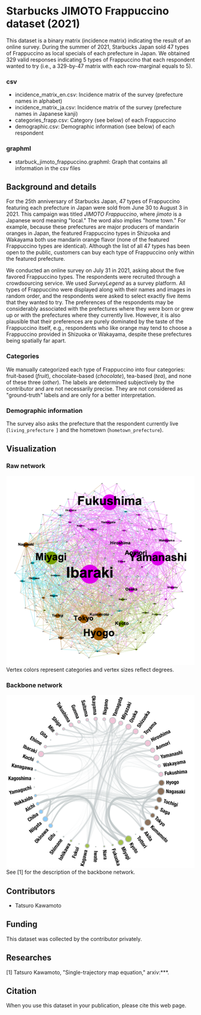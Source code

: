 # Starbucks JIMOTO Frappuccino dataset (2021)

This dataset is a binary matrix (incidence matrix) indicating the result of an online survey. 
During the summer of 2021, Starbucks Japan sold 47 types of Frappuccino as local specials of each prefecture in Japan. 
We obtained 329 valid responses indicating 5 types of Frappuccino that each respondent wanted to try (i.e., a 329-by-47 matrix with each row-marginal equals to 5).


### csv
- incidence\_matrix\_en.csv: Incidence matrix of the survey (prefecture names in alphabet)
- incidence\_matrix\_ja.csv: Incidence matrix of the survey (prefecture names in Japanese kanji)
- categories\_frapp.csv: Category (see below) of each Frappuccino
- demographic.csv: Demographic information (see below) of each respondent

### graphml
- starbuck_jimoto_frappuccino.graphml: Graph that contains all information in the csv files


## Background and details
For the 25th anniversary of Starbucks Japan, 47 types of Frappuccino featuring each prefecture in Japan were sold from June 30 to August 3 in 2021. 
This campaign was titled *JIMOTO Frappuccino*, where *jimoto* is a Japanese word meaning "local." 
The word also implies "home town." 
For example, because these prefectures are major producers of mandarin oranges in Japan, the featured Frappuccino types in Shizuoka and Wakayama both use mandarin orange flavor (none of the featured Frappuccino types are identical). 
Although the list of all 47 types has been open to the public, customers can buy each type of Frappuccino only within the featured prefecture. 

We conducted an online survey on July 31 in 2021, asking about the five favored Frappuccino types. 
The respondents were recruited through a crowdsourcing service. 
We used *SurveyLegend* as a survey platform.
All types of Frappuccino were displayed along with their names and images in random order, and the respondents were asked to select exactly five items that they wanted to try. 
The preferences of the respondents may be considerably associated with the prefectures where they were born or grew up or with the prefectures where they currently live. 
However, it is also plausible that their preferences are purely dominated by the taste of the Frappuccino itself, e.g., respondents who like orange may tend to choose a Frappuccino provided in Shizuoka or Wakayama, despite these prefectures being spatially far apart. 

### Categories
We manually categorized each type of Frappuccino into four categories: fruit-based (*fruit*), chocolate-based (*chocolate*), tea-based (*tea*), and none of these three (*other*). 
The labels are determined subjectively by the contributor and are not necessarily precise. 
They are not considered as "ground-truth" labels and are only for a better interpretation.

### Demographic information
The survey also asks the prefecture that the respondent currently live (`living_prefecture `) and the hometown (`hometown_prefecture`).


## Visualization

### Raw network 
![NetworkPlot](./figures/starbucks2021_raw_network.png)
Vertex colors represent categories and vertex sizes reflect degrees.

### Backbone network
![BackboneNetwork](./figures/starbucks_backbone_ISOMAP.png)
See [1] for the description of the backbone network.

## Contributors
- Tatsuro Kawamoto

## Funding
This dataset was collected by the contributor privately.

## Researches
[1] Tatsuro Kawamoto, "Single-trajectory map equation," arxiv:***.


## Citation
When you use this dataset in your publication, please cite this web page.

